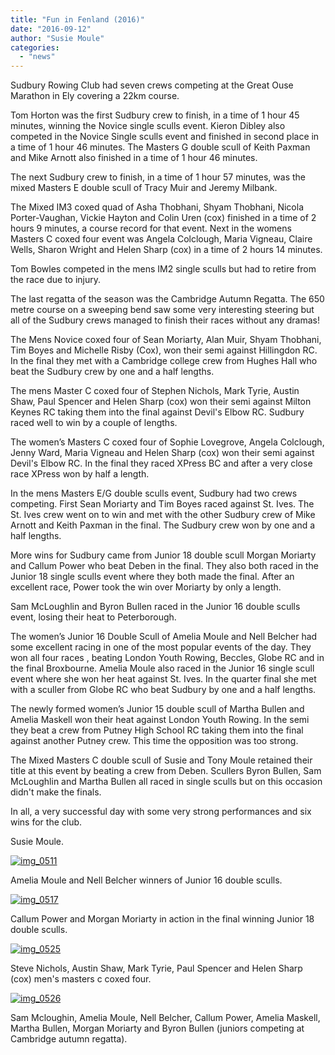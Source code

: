 ```yaml
---
title: "Fun in Fenland (2016)"
date: "2016-09-12"
author: "Susie Moule"
categories:
  - "news"
---
```


Sudbury Rowing Club had seven crews competing at the Great Ouse Marathon in Ely covering a 22km course.

Tom Horton was the first Sudbury crew to finish, in a time of 1 hour 45 minutes, winning the Novice single sculls event. Kieron Dibley also competed in the Novice Single sculls event and finished in second place in a time of 1 hour 46 minutes. The Masters G double scull of Keith Paxman and Mike Arnott also finished in a time of 1 hour 46 minutes.

The next Sudbury crew to finish, in a time of 1 hour 57 minutes, was the mixed Masters E double scull of Tracy Muir and Jeremy Milbank.

The Mixed IM3 coxed quad of Asha Thobhani, Shyam Thobhani, Nicola Porter-Vaughan, Vickie Hayton and Colin Uren (cox) finished in a time of 2 hours 9 minutes, a course record for that event. Next in the womens Masters C coxed four event was Angela Colclough, Maria Vigneau, Claire Wells, Sharon Wright and Helen Sharp (cox) in a time of 2 hours 14 minutes.

Tom Bowles competed in the mens IM2 single sculls but had to retire from the race due to injury.

The last regatta of the season was the Cambridge Autumn Regatta. The 650 metre course on a sweeping bend saw some very interesting steering but all of the Sudbury crews managed to finish their races without any dramas!

The Mens Novice coxed four of Sean Moriarty, Alan Muir, Shyam Thobhani, Tim Boyes and Michelle Risby (Cox), won their semi against Hillingdon RC. In the final they met with a Cambridge college crew from Hughes Hall who beat the Sudbury crew by one and a half lengths.

The mens Master C coxed four of Stephen Nichols, Mark Tyrie, Austin Shaw, Paul Spencer and Helen Sharp (cox) won their semi against Milton Keynes RC taking them into the final against Devil's Elbow RC. Sudbury raced well to win by a couple of lengths.

The women’s Masters C coxed four of Sophie Lovegrove, Angela Colclough, Jenny Ward, Maria Vigneau and Helen Sharp (cox) won their semi against Devil's Elbow RC. In the final they raced XPress BC and after a very close race XPress won by half a length.

In the mens Masters E/G double sculls event, Sudbury had two crews competing. First Sean Moriarty and Tim Boyes raced against St. Ives. The St. Ives crew went on to win and met with the other Sudbury crew of Mike Arnott and Keith Paxman in the final. The Sudbury crew won by one and a half lengths.

More wins for Sudbury came from Junior 18 double scull Morgan Moriarty and Callum Power who beat Deben in the final. They also both raced in the Junior 18 single sculls event where they both made the final. After an excellent race, Power took the win over Moriarty by only a length.

Sam McLoughlin and Byron Bullen raced in the Junior 16 double sculls event, losing their heat to Peterborough.

The women’s Junior 16 Double Scull of Amelia Moule and Nell Belcher had some excellent racing in one of the most popular events of the day. They won all four races , beating London Youth Rowing, Beccles, Globe RC and in the final Broxbourne. Amelia Moule also raced in the Junior 16 single scull event where she won her heat against St. Ives. In the quarter final she met with a sculler from Globe RC who beat Sudbury by one and a half lengths.

The newly formed women’s Junior 15 double scull of Martha Bullen and Amelia Maskell won their heat against London Youth Rowing. In the semi they beat a crew from Putney High School RC taking them into the final against another Putney crew. This time the opposition was too strong.

The Mixed Masters C double scull of Susie and Tony Moule retained their title at this event by beating a crew from Deben. Scullers Byron Bullen, Sam McLoughlin and Martha Bullen all raced in single sculls but on this occasion didn't make the finals.

In all, a very successful day with some very strong performances and six wins for the club.

Susie Moule.

[![img_0511](/assets/news/images/IMG_0511-1024x765.jpg)](http://sudburyrowingclub.org.uk/wp-content/uploads/2016/09/IMG_0511.jpg)

Amelia Moule and Nell Belcher winners of Junior 16 double sculls.

[![img_0517](/assets/news/images/IMG_0517-1024x768.png)](http://sudburyrowingclub.org.uk/wp-content/uploads/2016/09/IMG_0517.png)

Callum Power and Morgan Moriarty in action in the final winning Junior 18 double sculls.

[![img_0525](/assets/news/images/IMG_0525-1024x765.jpg)](http://sudburyrowingclub.org.uk/wp-content/uploads/2016/09/IMG_0525.jpg)

Steve Nichols, Austin Shaw, Mark Tyrie, Paul Spencer and Helen Sharp (cox) men's masters c coxed four.

[![img_0526](/assets/news/images/IMG_0526-1024x768.png)](http://sudburyrowingclub.org.uk/wp-content/uploads/2016/09/IMG_0526.png)

Sam Mcloughin, Amelia Moule, Nell Belcher, Callum Power, Amelia Maskell, Martha Bullen, Morgan Moriarty and Byron Bullen (juniors competing at Cambridge autumn regatta).

